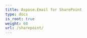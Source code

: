 ```yaml
---
title: Aspose.Email for SharePoint
type: docs
is_root: true
weight: 60
url: /sharepoint/
---
```




